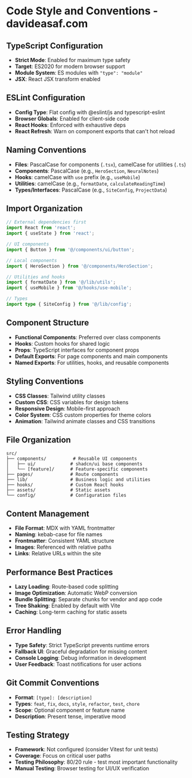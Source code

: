 # Code Style and Conventions - davideasaf.com

## TypeScript Configuration
- **Strict Mode**: Enabled for maximum type safety
- **Target**: ES2020 for modern browser support
- **Module System**: ES modules with `"type": "module"`
- **JSX**: React JSX transform enabled

## ESLint Configuration
- **Config Type**: Flat config with @eslint/js and typescript-eslint
- **Browser Globals**: Enabled for client-side code
- **React Hooks**: Enforced with exhaustive deps
- **React Refresh**: Warn on component exports that can't hot reload

## Naming Conventions
- **Files**: PascalCase for components (`.tsx`), camelCase for utilities (`.ts`)
- **Components**: PascalCase (e.g., `HeroSection`, `NeuralNotes`)
- **Hooks**: camelCase with `use` prefix (e.g., `useMobile`)
- **Utilities**: camelCase (e.g., `formatDate`, `calculateReadingTime`)
- **Types/Interfaces**: PascalCase (e.g., `SiteConfig`, `ProjectData`)

## Import Organization
```typescript
// External dependencies first
import React from 'react';
import { useState } from 'react';

// UI components
import { Button } from '@/components/ui/button';

// Local components
import { HeroSection } from '@/components/HeroSection';

// Utilities and hooks
import { formatDate } from '@/lib/utils';
import { useMobile } from '@/hooks/use-mobile';

// Types
import type { SiteConfig } from '@/lib/config';
```

## Component Structure
- **Functional Components**: Preferred over class components
- **Hooks**: Custom hooks for shared logic
- **Props**: TypeScript interfaces for component props
- **Default Exports**: For page components and main components
- **Named Exports**: For utilities, hooks, and reusable components

## Styling Conventions
- **CSS Classes**: Tailwind utility classes
- **Custom CSS**: CSS variables for design tokens
- **Responsive Design**: Mobile-first approach
- **Color System**: CSS custom properties for theme colors
- **Animation**: Tailwind animate classes and CSS transitions

## File Organization
```
src/
├── components/          # Reusable UI components
│   ├── ui/             # shadcn/ui base components
│   └── [feature]/      # Feature-specific components
├── pages/              # Route components
├── lib/                # Business logic and utilities
├── hooks/              # Custom React hooks
├── assets/             # Static assets
└── config/             # Configuration files
```

## Content Management
- **File Format**: MDX with YAML frontmatter
- **Naming**: kebab-case for file names
- **Frontmatter**: Consistent YAML structure
- **Images**: Referenced with relative paths
- **Links**: Relative URLs within the site

## Performance Best Practices
- **Lazy Loading**: Route-based code splitting
- **Image Optimization**: Automatic WebP conversion
- **Bundle Splitting**: Separate chunks for vendor and app code
- **Tree Shaking**: Enabled by default with Vite
- **Caching**: Long-term caching for static assets

## Error Handling
- **Type Safety**: Strict TypeScript prevents runtime errors
- **Fallback UI**: Graceful degradation for missing content
- **Console Logging**: Debug information in development
- **User Feedback**: Toast notifications for user actions

## Git Commit Conventions
- **Format**: `[type]: [description]`
- **Types**: `feat`, `fix`, `docs`, `style`, `refactor`, `test`, `chore`
- **Scope**: Optional component or feature name
- **Description**: Present tense, imperative mood

## Testing Strategy
- **Framework**: Not configured (consider Vitest for unit tests)
- **Coverage**: Focus on critical user paths
- **Testing Philosophy**: 80/20 rule - test most important functionality
- **Manual Testing**: Browser testing for UI/UX verification